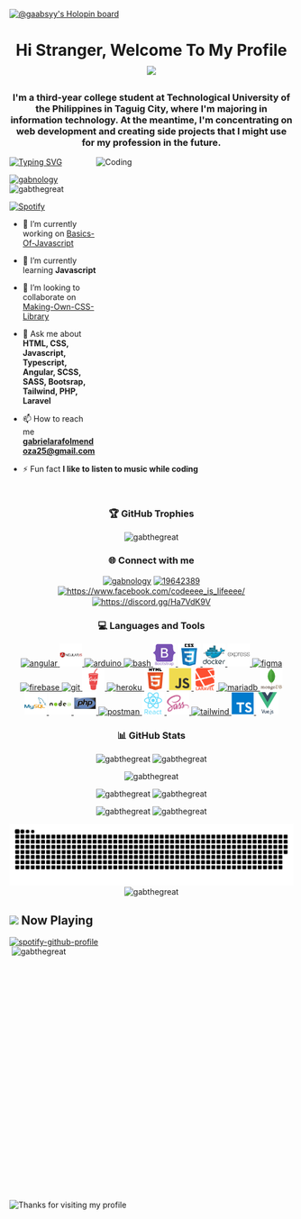 [![@gaabsyy's Holopin board](https://holopin.io/api/user/board?user=gaabsyy)](https://holopin.io/@gaabsyy)
<h1 align="center">Hi Stranger, Welcome To My Profile <img src="https://emojis.slackmojis.com/emojis/images/1531849430/4246/blob-sunglasses.gif?1531849430" width="30"/></h1>

<h3 align="center">I'm a third-year college student at Technological University of the Philippines in Taguig City, where I'm majoring in information technology. At the meantime, I'm concentrating on web development and creating side projects that I might use for my profession in the future.</h3>

<p>
<img align="right" alt="Coding" height="510" width="350" src="https://i.pinimg.com/originals/e4/26/70/e426702edf874b181aced1e2fa5c6cde.gif">
</p>

[![Typing SVG](https://readme-typing-svg.demolab.com?font=Fira+Code&duration=3000&pause=1000&color=5DFF28&width=435&lines=I'm+Gabriel+Mendoza;College+Student;Front+End+Web+Developer)](https://git.io/typing-svg)


<p align="left"> <a href="https://twitter.com/Gaabsyy25" target="blank"><img src="https://img.shields.io/twitter/follow/Gaabsyy25?logo=twitter&style=for-the-badge" alt="gabnology" /></a>
  <img src="https://komarev.com/ghpvc/?username=your-github-gabthegreat&style=for-the-badge&color=lightgrey" alt="gabthegreat" />
</p>

[![Spotify](https://novatorem-keci5m8rh-gabthegreat25.vercel.app/api/spotify)](https://open.spotify.com/user/31qvjsvrsasz3ywlhwvbuqpnjzvy)

- 🔭 I’m currently working on [Basics-Of-Javascript](https://github.com/GabTheGreat25/Basics-Of-JavaScript)

- 🌱 I’m currently learning **Javascript**

- 👯 I’m looking to collaborate on [Making-Own-CSS-Library](https://github.com/GabTheGreat25/Making-Own-CSS-Library)

- 💬 Ask me about **HTML, CSS, Javascript, Typescript, Angular, SCSS, SASS, Bootsrap, Tailwind, PHP, Laravel**

- 📫 How to reach me **gabrielarafolmendoza25@gmail.com**

- ⚡ Fun fact **I like to listen to music while coding**

<div>&nbsp</div>

<h3 align="center">🏆 GitHub Trophies</h3>
<p align="center">
<img src="https://github-profile-trophy.vercel.app/?username=gabthegreat25&theme=radical&no-frame=false&no-bg=true&margin-w=4" alt="gabthegreat" />
</p>

<h3 align="center">🌐 Connect with me</h3>
<p align="center">
<a href=["https://twitter.com/gabnology"](https://twitter.com/Gaabsyy25) target="blank"><img align="center" src="https://raw.githubusercontent.com/rahuldkjain/github-profile-readme-generator/master/src/images/icons/Social/twitter.svg" alt="gabnology" height="50" width="60" /></a>
<a href="https://stackoverflow.com/users/19642389" target="blank"><img align="center" src="https://raw.githubusercontent.com/rahuldkjain/github-profile-readme-generator/master/src/images/icons/Social/stack-overflow.svg" alt="19642389" height="50" width="60" /></a>
<a href="https://fb.com/https://www.facebook.com/codeeee_is_lifeeee/" target="blank"><img align="center" src="https://raw.githubusercontent.com/rahuldkjain/github-profile-readme-generator/master/src/images/icons/Social/facebook.svg" alt="https://www.facebook.com/codeeee_is_lifeeee/" height="50" width="60" /></a>
<a href="https://discord.gg/https://discord.gg/Ha7VdK9V" target="blank"><img align="center" src="https://raw.githubusercontent.com/rahuldkjain/github-profile-readme-generator/master/src/images/icons/Social/discord.svg" alt="https://discord.gg/Ha7VdK9V" height="50" width="60" /></a>
</p>

<h3 align="center">💻 Languages and Tools</h3>
<p align="center"> <a href="https://angular.io" target="_blank" rel="noreferrer"> <img src="https://angular.io/assets/images/logos/angular/angular.svg" alt="angular" width="40" height="40"/> </a> <a href="https://angular.io" target="_blank" rel="noreferrer"> <img src="https://raw.githubusercontent.com/devicons/devicon/master/icons/angularjs/angularjs-original-wordmark.svg" alt="angularjs" width="40" height="40"/> </a> <a href="https://www.arduino.cc/" target="_blank" rel="noreferrer"> <img src="https://cdn.worldvectorlogo.com/logos/arduino-1.svg" alt="arduino" width="40" height="40"/> </a> <a href="https://www.gnu.org/software/bash/" target="_blank" rel="noreferrer"> <img src="https://www.vectorlogo.zone/logos/gnu_bash/gnu_bash-icon.svg" alt="bash" width="40" height="40"/> </a> <a href="https://getbootstrap.com" target="_blank" rel="noreferrer"> <img src="https://raw.githubusercontent.com/devicons/devicon/master/icons/bootstrap/bootstrap-plain-wordmark.svg" alt="bootstrap" width="40" height="40"/> </a> <a href="https://www.w3schools.com/css/" target="_blank" rel="noreferrer"> <img src="https://raw.githubusercontent.com/devicons/devicon/master/icons/css3/css3-original-wordmark.svg" alt="css3" width="40" height="40"/> </a> <a href="https://www.docker.com/" target="_blank" rel="noreferrer"> <img src="https://raw.githubusercontent.com/devicons/devicon/master/icons/docker/docker-original-wordmark.svg" alt="docker" width="40" height="40"/> </a> <a href="https://expressjs.com" target="_blank" rel="noreferrer"> <img src="https://raw.githubusercontent.com/devicons/devicon/master/icons/express/express-original-wordmark.svg" alt="express" width="40" height="40"/> </a> <a href="https://www.figma.com/" target="_blank" rel="noreferrer"> <img src="https://www.vectorlogo.zone/logos/figma/figma-icon.svg" alt="figma" width="40" height="40"/> </a> <a href="https://firebase.google.com/" target="_blank" rel="noreferrer"> <img src="https://www.vectorlogo.zone/logos/firebase/firebase-icon.svg" alt="firebase" width="40" height="40"/> </a> <a href="https://git-scm.com/" target="_blank" rel="noreferrer"> <img src="https://www.vectorlogo.zone/logos/git-scm/git-scm-icon.svg" alt="git" width="40" height="40"/> </a> <a href="https://gulpjs.com" target="_blank" rel="noreferrer"> <img src="https://raw.githubusercontent.com/devicons/devicon/master/icons/gulp/gulp-plain.svg" alt="gulp" width="40" height="40"/> </a> <a href="https://heroku.com" target="_blank" rel="noreferrer"> <img src="https://www.vectorlogo.zone/logos/heroku/heroku-icon.svg" alt="heroku" width="40" height="40"/> </a> <a href="https://www.w3.org/html/" target="_blank" rel="noreferrer"> <img src="https://raw.githubusercontent.com/devicons/devicon/master/icons/html5/html5-original-wordmark.svg" alt="html5" width="40" height="40"/> </a> <a href="https://developer.mozilla.org/en-US/docs/Web/JavaScript" target="_blank" rel="noreferrer"> <img src="https://raw.githubusercontent.com/devicons/devicon/master/icons/javascript/javascript-original.svg" alt="javascript" width="40" height="40"/> </a> <a href="https://laravel.com/" target="_blank" rel="noreferrer"> <img src="https://raw.githubusercontent.com/devicons/devicon/master/icons/laravel/laravel-plain-wordmark.svg" alt="laravel" width="40" height="40"/> </a> <a href="https://mariadb.org/" target="_blank" rel="noreferrer"> <img src="https://www.vectorlogo.zone/logos/mariadb/mariadb-icon.svg" alt="mariadb" width="40" height="40"/> </a> <a href="https://www.mongodb.com/" target="_blank" rel="noreferrer"> <img src="https://raw.githubusercontent.com/devicons/devicon/master/icons/mongodb/mongodb-original-wordmark.svg" alt="mongodb" width="40" height="40"/> </a> <a href="https://www.mysql.com/" target="_blank" rel="noreferrer"> <img src="https://raw.githubusercontent.com/devicons/devicon/master/icons/mysql/mysql-original-wordmark.svg" alt="mysql" width="40" height="40"/> </a> <a href="https://nodejs.org" target="_blank" rel="noreferrer"> <img src="https://raw.githubusercontent.com/devicons/devicon/master/icons/nodejs/nodejs-original-wordmark.svg" alt="nodejs" width="40" height="40"/> </a> <a href="https://www.php.net" target="_blank" rel="noreferrer"> <img src="https://raw.githubusercontent.com/devicons/devicon/master/icons/php/php-original.svg" alt="php" width="40" height="40"/> </a> <a href="https://postman.com" target="_blank" rel="noreferrer"> <img src="https://www.vectorlogo.zone/logos/getpostman/getpostman-icon.svg" alt="postman" width="40" height="40"/> </a> <a href="https://reactjs.org/" target="_blank" rel="noreferrer"> <img src="https://raw.githubusercontent.com/devicons/devicon/master/icons/react/react-original-wordmark.svg" alt="react" width="40" height="40"/> </a> <a href="https://sass-lang.com" target="_blank" rel="noreferrer"> <img src="https://raw.githubusercontent.com/devicons/devicon/master/icons/sass/sass-original.svg" alt="sass" width="40" height="40"/> </a> <a href="https://tailwindcss.com/" target="_blank" rel="noreferrer"> <img src="https://www.vectorlogo.zone/logos/tailwindcss/tailwindcss-icon.svg" alt="tailwind" width="40" height="40"/> </a> <a href="https://www.typescriptlang.org/" target="_blank" rel="noreferrer"> <img src="https://raw.githubusercontent.com/devicons/devicon/master/icons/typescript/typescript-original.svg" alt="typescript" width="40" height="40"/> </a> <a href="https://vuejs.org/" target="_blank" rel="noreferrer"> <img src="https://raw.githubusercontent.com/devicons/devicon/master/icons/vuejs/vuejs-original-wordmark.svg" alt="vuejs" width="40" height="40"/> </a> </p>


<h3 align="center">📊 GitHub Stats</h3>

<p align="center">
<img width="400" src="https://github-readme-stats.vercel.app/api?username=gabthegreat25&count_private=true&show_icons=true&theme=tokyonight&hide_border=true" alt="gabthegreat" />
<img width="400" src="https://github-readme-streak-stats.herokuapp.com?user=gabthegreat25&theme=tokyonight&hide_border=true" alt="gabthegreat" />
</p>


<p align="center">
<img src="http://github-profile-summary-cards.vercel.app/api/cards/profile-details?username=gabthegreat25&theme=tokyonight" alt="gabthegreat" />
</p>

<p align="center">
<img src="http://github-profile-summary-cards.vercel.app/api/cards/repos-per-language?username=gabthegreat25&theme=tokyonight" alt="gabthegreat" />
<img src="http://github-profile-summary-cards.vercel.app/api/cards/most-commit-language?username=gabthegreat25&theme=tokyonight" alt="gabthegreat" />
</p>

<p align="center">
<img src="http://github-profile-summary-cards.vercel.app/api/cards/stats?username=gabthegreat25&theme=tokyonight" alt="gabthegreat" />
<img src="http://github-profile-summary-cards.vercel.app/api/cards/productive-time?username=gabthegreat25&theme=tokyonight&utcOffset=8" alt="gabthegreat" />
</p>

<p align="center">
<img src="https://raw.githubusercontent.com/gabthegreat25/gabthegreat25/output/github-contribution-grid-snake-dark.svg#gh-dark-mode-only" alt="gabthegreat" />
<img src="https://activity-graph.herokuapp.com/graph?username=gabthegreat25&theme=tokyo-night&hide_border=true" alt="gabthegreat" />
</p>

## <img src="https://media.giphy.com/media/vybWlRniCXzZC/giphy.gif" width="30">&nbsp;Now Playing 
[![spotify-github-profile](https://spotify-github-profile.vercel.app/api/view?uid=31qvjsvrsasz3ywlhwvbuqpnjzvy&cover_image=true&theme=default&bar_color_cover=true&)](https://spotify-github-profile.vercel.app/api/view?uid=31qvjsvrsasz3ywlhwvbuqpnjzvy&redirect=true)
<img align="right" src="https://spotify-recently-played-readme.vercel.app/api?user=31qvjsvrsasz3ywlhwvbuqpnjzvy" height="450" width="500" alt="gabthegreat"/>

<img height="120" alt="Thanks for visiting my profile" width="100%" src="https://github.com/dibyendu415/dibyendu415/blob/master/marquee.svg" />
